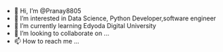 - 👋 Hi, I’m @Pranay8805
- 👀 I’m interested in Data Science, Python Developer,software engineer 
- 🌱 I’m currently learning Edyoda Digital University 
- 💞️ I’m looking to collaborate on ...
- 📫 How to reach me ...

<!---
Pranay8805/Pranay8805 is a ✨ special ✨ repository because its `README.md` (this file) appears on your GitHub profile.
You can click the Preview link to take a look at your changes.
--->
